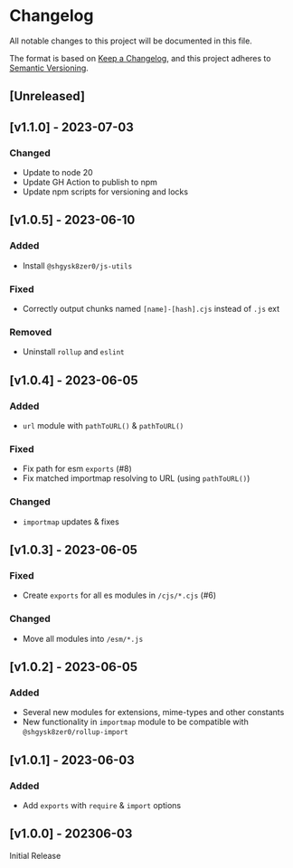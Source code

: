 # Changelog
All notable changes to this project will be documented in this file.

The format is based on [Keep a Changelog](https://keepachangelog.com/en/1.0.0/),
and this project adheres to [Semantic Versioning](https://semver.org/spec/v2.0.0.html).

## [Unreleased]

## [v1.1.0] - 2023-07-03

### Changed
- Update to node 20
- Update GH Action to publish to npm
- Update npm scripts for versioning and locks

## [v1.0.5] - 2023-06-10

### Added
- Install `@shgysk8zer0/js-utils`

### Fixed
- Correctly output chunks named `[name]-[hash].cjs` instead of `.js` ext

### Removed
- Uninstall `rollup` and `eslint`

## [v1.0.4] - 2023-06-05

### Added
- `url` module with `pathToURL()` & `pathToURL()`

### Fixed
- Fix path for esm `exports` (#8)
- Fix matched importmap resolving to URL (using `pathToURL()`)

### Changed

- `importmap` updates & fixes

## [v1.0.3] - 2023-06-05

### Fixed
- Create `exports` for all es modules in `/cjs/*.cjs` (#6)

### Changed
- Move all modules into `/esm/*.js`

## [v1.0.2] - 2023-06-05

### Added
- Several new modules for extensions, mime-types and other constants
- New functionality in `importmap` module to be compatible with `@shgysk8zer0/rollup-import`

## [v1.0.1] - 2023-06-03

### Added
- Add `exports` with `require` & `import` options

## [v1.0.0] - 202306-03

Initial Release
